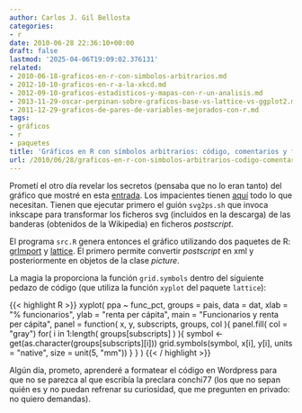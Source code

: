 ```yaml
---
author: Carlos J. Gil Bellosta
categories:
- r
date: 2010-06-28 22:36:10+00:00
draft: false
lastmod: '2025-04-06T19:09:02.376131'
related:
- 2010-06-18-graficos-en-r-con-simbolos-arbitrarios.md
- 2012-10-10-graficos-en-r-a-la-xkcd.md
- 2012-09-10-graficos-estadisticos-y-mapas-con-r-un-analisis.md
- 2013-11-29-oscar-perpinan-sobre-graficos-base-vs-lattice-vs-ggplot2.md
- 2011-12-29-graficos-de-pares-de-variables-mejorados-con-r.md
tags:
- gráficos
- r
- paquetes
title: 'Gráficos en R con símbolos arbitrarios: código, comentarios y fin'
url: /2010/06/28/graficos-en-r-con-simbolos-arbitrarios-codigo-comentarios-y-fin/
---
```


Prometí el otro día revelar los secretos (pensaba que no lo eran tanto) del gráfico que mostré en esta [entrada](https://datanalytics.com/2010/06/18/graficos-en-r-con-simbolos-arbitrarios/). Los impacientes tienen [aquí](/uploads/grafico_banderas.zip) todo lo que necesitan. Tienen que ejecutar primero el guión `svg2ps.sh` que invoca inkscape para transformar los ficheros svg (incluidos en la descarga) de las banderas (obtenidos de la Wikipedia) en ficheros _postscript_.

El programa `src.R` genera entonces el gráfico utilizando dos paquetes de R: [grImport](http://cran.r-project.org/web/packages/grImport/index.html) y [lattice](http://cran.r-project.org/web/packages/lattice/index.html). El primero permite convertir _postscript_ en xml y posteriormente en objetos de la clase _picture_.

La magia la proporciona la función `grid.symbols` dentro del siguiente pedazo de código (que utiliza la función `xyplot` del paquete `lattice`):

{{< highlight R >}}
xyplot( ppa ~ func_pct,
    groups = pais, data = dat,
    xlab = "% funcionarios", ylab = "renta per cápita",
    main = "Funcionarios y renta per cápita",
    panel = function( x, y, subscripts, groups, col ){
        panel.fill( col = "gray")
        for( i in 1:length( groups[subscripts] ) ){
            symbol <- get(as.character(groups[subscripts][i]))
            grid.symbols(symbol,
                x[i], y[i],
                units = "native",
                size = unit(5, "mm"))
        }
    }
)
{{< / highlight >}}

Algún día, prometo, aprenderé a formatear el código en Wordpress para que no se parezca al que escribía la preclara conchi77 (los que no sepan quién es y no puedan refrenar su curiosidad, que me pregunten en privado: no quiero demandas).